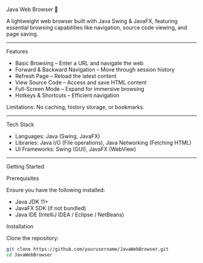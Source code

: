 Java Web Browser 🚀

A lightweight web browser built with Java Swing & JavaFX, featuring essential browsing capabilities like navigation, source code viewing, and page saving.

---

Features

- Basic Browsing – Enter a URL and navigate the web  
- Forward & Backward Navigation – Move through session history  
- Refresh Page – Reload the latest content  
- View Source Code – Access and save HTML content  
- Full-Screen Mode – Expand for immersive browsing  
- Hotkeys & Shortcuts – Efficient navigation  

Limitations: No caching, history storage, or bookmarks.

---

Tech Stack

- Languages: Java (Swing, JavaFX)  
- Libraries: Java I/O (File operations), Java Networking (Fetching HTML)  
- UI Frameworks: Swing (GUI), JavaFX (WebView)  

---

Getting Started

Prerequisites

Ensure you have the following installed:

- Java JDK 11+  
- JavaFX SDK (if not bundled)  
- Java IDE (IntelliJ IDEA / Eclipse / NetBeans)  

Installation

Clone the repository:

```bash
git clone https://github.com/yourusername/JavaWebBrowser.git
cd JavaWebBrowser
